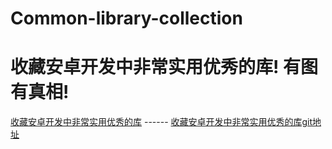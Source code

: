 # Common-library-collection
# 收藏安卓开发中非常实用优秀的库! 有图有真相!
[收藏安卓开发中非常实用优秀的库](https://juejin.im/entry/590c2538a22b9d0058e90f58) ------
[收藏安卓开发中非常实用优秀的库git地址](https://github.com/Blizzard-liu/AndroidUtils)

